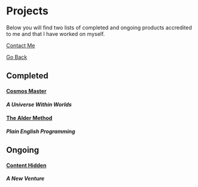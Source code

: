 # Projects
Below you will find two lists of completed and ongoing products accredited to me and that I have worked on myself.

[Contact Me](https://trevorghseay.github.io/goto-Toggle/Contact)

[Go Back](https://trevorghseay.github.io/goto-Toggle/index)

## Completed

#### [Cosmos Master](https://trevorghseay.github.io/goto-Toggle/CosmosMaster)
**_A Universe Within Worlds_**

#### [The Alder Method](https://trevorghseay.github.io/goto-Toggle/TheAlderMethod)
**_Plain English Programming_**

## Ongoing

#### [Content Hidden](https://trevorghseay.github.io/goto-Toggle/ContentHidden)
**_A New Venture_**
